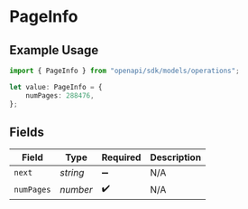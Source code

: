 # PageInfo

## Example Usage

```typescript
import { PageInfo } from "openapi/sdk/models/operations";

let value: PageInfo = {
    numPages: 288476,
};
```

## Fields

| Field              | Type               | Required           | Description        |
| ------------------ | ------------------ | ------------------ | ------------------ |
| `next`             | *string*           | :heavy_minus_sign: | N/A                |
| `numPages`         | *number*           | :heavy_check_mark: | N/A                |